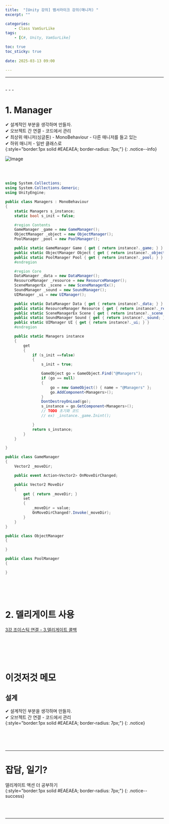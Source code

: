 ```yaml
---
title:  "[Unity 강의] 뱀서라이크 강의(매니저) "
excerpt: ""

categories:
    - Class VamSurLike
tags:
    - [C#, Unity, VamSurLike]

toc: true
toc_sticky: true
 
date: 2025-03-13 09:00

---
```

- - -


<br>
- - - 

# 1. Manager 
✔ 설계적인 부분을 생각하며 만들자.  
✔ 오브젝트 간 연결 - 코드에서 관리   
✔ 최상위 매니저(싱글톤) - MonoBehaviour - 다른 매니저를 들고 있는  
✔ 하위 매니저 - 일반 클래스로  
{:style="border:1px solid #EAEAEA; border-radius: 7px;"}
{: .notice--info}  

![Image](https://github.com/user-attachments/assets/c31d0b8a-ab9e-45c4-a070-81c449c7f61e)  

<br><br>

<div class="notice--primary" markdown="1"> 

```c# 
using System.Collections;
using System.Collections.Generic;
using UnityEngine;

public class Managers : MonoBehaviour
{
    static Managers s_instance;
    static bool s_init = false;

    #region Contents
    GameManager _game = new GameManager();
    ObjectManager _object = new ObjectManager();
    PoolManager _pool = new PoolManager();

    public static GameManager Game { get { return instance?._game; } }
    public static ObjectManager Object { get { return instance?._object; } }
    public static PoolManager Pool { get { return instance?._pool; } }
    #endregion

    #region Core
    DataManager _data = new DataManager();
    ResourceManager _resource = new ResourceManager();
    SceneManagerEx _scene = new SceneManagerEx();
    SoundManager _sound = new SoundManager();
    UIManager _ui = new UIManager();

    public static DataManager Data { get { return instance?._data; } }
    public static ResourceManager Resource { get { return instance?._resource; } }
    public static SceneManagerEx Scene { get { return instance?._scene; } }
    public static SoundManager Sound { get { return instance?._sound; } }
    public static UIManager UI { get { return instance?._ui; } }
    #endregion

    public static Managers instance 
    {
        get 
        {
            if (s_init ==false)
            {
                s_init = true;

                GameObject go = GameObject.Find("@Managers");
                if (go == null) 
                {
                    go = new GameObject() { name = "@Managers" };
                    go.AddComponent<Managers>();
                }
                DontDestroyOnLoad(go);
                s_instance = go.GetComponent<Managers>();
                // TODO 초기화 코드
                // ex) _instance._game.Inint();

            }
            return s_instance;
        }
    }

}

public class GameManager 
{
    Vector2 _moveDir;

    public event Action<Vector2> OnMoveDirChanged;

    public Vector2 MoveDir
    {
        get { return _moveDir; }
        set 
        {   
            _moveDir = value;
            OnMoveDirChanged?.Invoke(_moveDir);
        }
    }
}

public class ObjectManager 
{

}

public class PoolManager 
{

}

```
</div>

<br><br><br>

# 2. 델리게이트 사용
[3강 조이스틱 연결 - 3.델리게이트 콜백](https://levell1.github.io/class%20vamsurlike/VamClass03/#joystick---player-%EC%97%B0%EA%B2%B0)

<br><br><br><br>

# 이것저것 메모

## 설계
✔ 설계적인 부분을 생각하며 만들자.  
✔ 오브젝트 간 연결 - 코드에서 관리  
{:style="border:1px solid #EAEAEA; border-radius: 7px;"}
{: .notice}  


<br><br><br>
- - - 

# 잡담, 일기?
델리게이트 액션 더 공부하기  
{:style="border:1px solid #EAEAEA; border-radius: 7px;"}
{: .notice--success}  


<br><br>
- - -